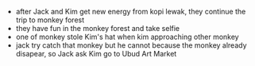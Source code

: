 * after Jack and Kim get new energy from kopi lewak, they continue the trip to monkey forest
* they have fun in the monkey forest and take selfie
* one of monkey stole Kim's hat when kim approaching other monkey
* jack try catch that monkey but he cannot because the monkey already disapear, so Jack ask Kim go to Ubud Art Market
